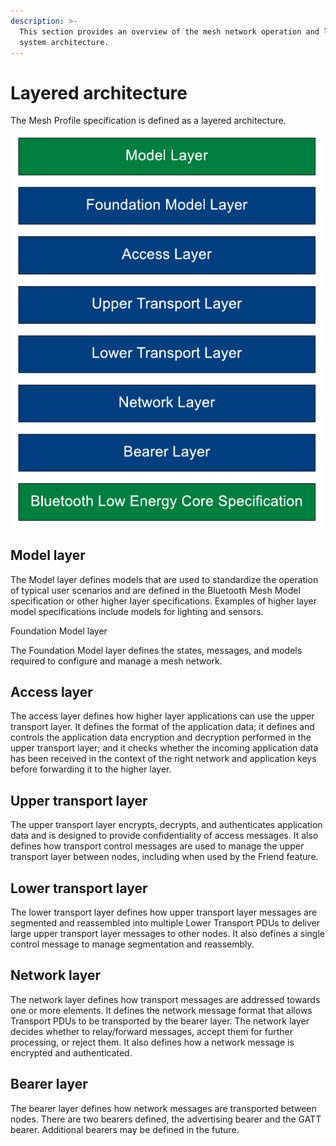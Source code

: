 ```yaml
---
description: >-
  This section provides an overview of the mesh network operation and layered
  system architecture.
---
```


# Layered architecture

The Mesh Profile specification is defined as a layered architecture.

![Mesh system architecture](../.gitbook/assets/mesh-system-architecture%20%281%29.png)

## Model layer

The Model layer defines models that are used to standardize the operation of typical user scenarios and are defined in the Bluetooth Mesh Model specification or other higher layer specifications. Examples of higher layer model specifications include models for lighting and sensors.

Foundation Model layer

The Foundation Model layer defines the states, messages, and models required to configure and manage a mesh network.

## Access layer

The access layer defines how higher layer applications can use the upper transport layer. It defines the format of the application data; it defines and controls the application data encryption and decryption performed in the upper transport layer; and it checks whether the incoming application data has been received in the context of the right network and application keys before forwarding it to the higher layer. 

## Upper transport layer

The upper transport layer encrypts, decrypts, and authenticates application data and is designed to provide confidentiality of access messages. It also defines how transport control messages are used to manage the upper transport layer between nodes, including when used by the Friend feature.

## Lower transport layer

The lower transport layer defines how upper transport layer messages are segmented and reassembled into multiple Lower Transport PDUs to deliver large upper transport layer messages to other nodes. It also defines a single control message to manage segmentation and reassembly. 

## Network layer

The network layer defines how transport messages are addressed towards one or more elements. It defines the network message format that allows Transport PDUs to be transported by the bearer layer. The network layer decides whether to relay/forward messages, accept them for further processing, or reject them. It also defines how a network message is encrypted and authenticated. 

## Bearer layer

The bearer layer defines how network messages are transported between nodes. There are two bearers defined, the advertising bearer and the GATT bearer. Additional bearers may be defined in the future.

